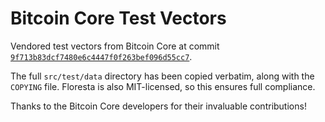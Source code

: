 # Bitcoin Core Test Vectors

Vendored test vectors from Bitcoin Core at commit [`9f713b83dcf7480e6c4447f0f263bef096d55cc7`](https://github.com/bitcoin/bitcoin/commit/9f713b83dcf7480e6c4447f0f263bef096d55cc7).

The full `src/test/data` directory has been copied verbatim, along with the `COPYING` file. Floresta is also MIT-licensed, so this ensures full compliance.

Thanks to the Bitcoin Core developers for their invaluable contributions!
